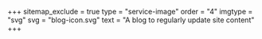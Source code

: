 +++
sitemap_exclude = true
type = "service-image"
order = "4"
imgtype = "svg"
svg = "blog-icon.svg"
text = "A blog to regularly update site content"
+++
    